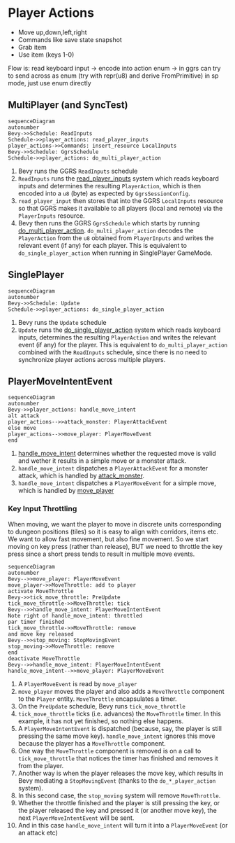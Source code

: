 # Player Actions

- Move up,down,left,right
- Commands like save state snapshot
- Grab item
- Use item (keys 1-0)

Flow is: read keyboard input -> encode into action enum ->
in ggrs can try to send across as enum (try with repr(u8) and derive FromPrimitive)
in sp mode, just use enum directly

## MultiPlayer (and SyncTest)

```mermaid
sequenceDiagram
autonumber
Bevy->>Schedule: ReadInputs
Schedule->>player_actions: read_player_inputs
player_actions->>Commands: insert_resource LocalInputs
Bevy->>Schedule: GgrsSchedule
Schedule->>player_actions: do_multi_player_action
```

1. Bevy runs the GGRS `ReadInputs` schedule
2. `ReadInputs` runs the [read_player_inputs](./read_player_inputs.rs) system which reads keyboard inputs and determines the resulting `PlayerAction`, which is then encoded into a `u8` (byte) as expected by `GgrsSessionConfig`.
3. `read_player_input` then stores that into the GGRS `LocalInputs` resource so that GGRS makes it available to all players (local and remote) via the `PlayerInputs` resource.
4. Bevy then runs the GGRS `GgrsSchedule` which starts by running [do_multi_player_action](./do_multi_player_action.rs). `do_multi_player_action` decodes the `PlayerAction` from the `u8` obtained from `PlayerInputs` and writes the relevant event (if any) for each player. This is equivalent to `do_single_player_action` when running in SinglePlayer GameMode.

## SinglePlayer

```mermaid
sequenceDiagram
autonumber
Bevy->>Schedule: Update
Schedule->>player_actions: do_single_player_action
```

1. Bevy runs the `Update` schedule
2. `Update` runs the [do_single_player_action](./do_single_player_action.rs) system which reads keyboard inputs, determines the resulting `PlayerAction` and writes the relevant event (if any) for the player. This is equivalent to `do_multi_player_action` combined with the `ReadInputs` schedule, since there is no need to synchronize player actions across multiple players.

## PlayerMoveIntentEvent

```mermaid
sequenceDiagram
autonumber
Bevy->>player_actions: handle_move_intent
alt attack
player_actions-->>attack_monster: PlayerAttackEvent
else move
player_actions-->>move_player: PlayerMoveEvent
end
```

1. [handle_move_intent](./handle_move_intent.rs) determines whether the requested move is valid and wether it results in a simple move or a monster attack.
2. `handle_move_intent` dispatches a `PlayerAttackEvent` for a monster attack, which is handled by [attack_monster](./attack_monster.rs).
3. `handle_move_intent` dispatches a `PlayerMoveEvent` for a simple move, which is handled by [move_player](./move_player.rs)

### Key Input Throttling

When moving, we want the player to move in discrete units corresponding to dungeon positions (tiles) so it is easy to align with corridors, items etc. We want to allow fast movement, but also fine movement. So we start moving on key press (rather than release), BUT we need to throttle the key press since a short press tends to result in multiple move events.

```mermaid
sequenceDiagram
autonumber
Bevy-->>move_player: PlayerMoveEvent
move_player->>MoveThrottle: add to player
activate MoveThrottle
Bevy->>tick_move_throttle: PreUpdate
tick_move_throttle->>MoveThrottle: tick
Bevy-->>handle_move_intent: PlayerMoveIntentEvent
Note right of handle_move_intent: throttled
par timer finished
tick_move_throttle->>MoveThrottle: remove
and move key released
Bevy-->>stop_moving: StopMovingEvent
stop_moving->>MoveThrottle: remove
end
deactivate MoveThrottle
Bevy-->>handle_move_intent: PlayerMoveIntentEvent
handle_move_intent-->>move_player: PlayerMoveEvent
```

1. A `PlayerMoveEvent` is read by `move_player`
2. `move_player` moves the player and also adds a `MoveThrottle` component to the `Player` entity. `MoveThrottle` encapsulates a timer.
3. On the `PreUpdate` schedule, Bevy runs `tick_move_throttle`
4. `tick_move_throttle` ticks (i.e. advances) the `MoveThrottle` timer. In this example, it has not yet finished, so nothing else happens.
5. A `PlayerMoveIntentEvent` is dispatched (because, say, the player is still pressing the same move key). `handle_move_intent` ignores this move because the player has a `MoveThrottle` component.
6. One way the `MoveThrottle` component is removed is on a call to `tick_move_throttle` that notices the timer has finished and removes it from the player.
7. Another way is when the player releases the move key, which results in Bevy mediating a `StopMovingEvent` (thanks to the `do_*_player_action` system).
8. In this second case, the `stop_moving` system will remove `MoveThrottle`.
9. Whether the throttle finished and the player is still pressing the key, or the player released the key and pressed it (or another move key), the next `PlayerMoveIntentEvent` will be sent.
10. And in this case `handle_move_intent` will turn it into a `PlayerMoveEvent` (or an attack etc)
